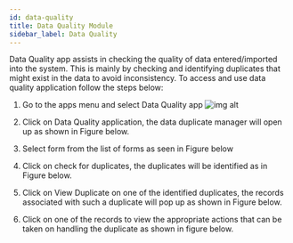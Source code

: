 ```yaml
---
id: data-quality
title: Data Quality Module
sidebar_label: Data Quality
---
```


Data Quality app assists in checking the quality of data entered/imported into the system. This is mainly by checking and identifying duplicates that might exist in the data to avoid inconsistency. To access and use data quality application follow the steps below:
  1. Go to the apps menu and select Data Quality app
  ![img alt](/img/login.png)

  2. Click on Data Quality application, the data duplicate manager will open up as shown in Figure below.

  3. Select form from the list of forms as seen in Figure below

  4. Click on check for duplicates, the duplicates will be identified as in Figure below.

  5. Click on View Duplicate on one of the identified duplicates, the records associated with such a duplicate will pop up as shown in Figure below.

  6. Click on one of the records to view the appropriate actions that can be taken on handling the duplicate as shown in figure below.
